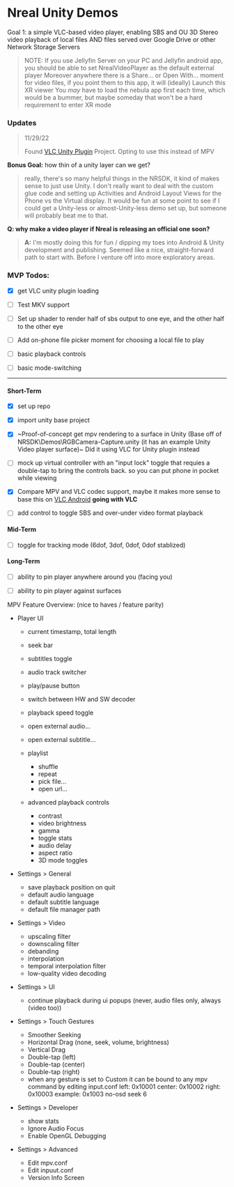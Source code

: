 # Nreal Unity Demos


Goal 1: a simple VLC-based video player, enabling SBS and OU 3D Stereo video playback of local files AND files served over Google Drive or other Network Storage Servers

> NOTE: If you use Jellyfin Server on your PC and Jellyfin android app, you should be able to set NrealVideoPlayer as the default external player 
Moreover anywhere there is a Share... or Open With... moment for video files, if you point them to this app, it will (ideally) Launch this XR viewer
You _may_ have to load the nebula app first each time, which would be a bummer, but maybe someday that won't be a hard requirement to enter XR mode

### Updates

> 11/29/22
>
> Found [VLC Unity Plugin](https://code.videolan.org/videolan/vlc-unity) Project. Opting to use this instead of MPV

**Bonus Goal:** how thin of a unity layer can we get?

> really, there's so many helpful things in the NRSDK, it kind of makes sense to just use Unity. I don't really want to deal with the custom glue code and setting up Activities and Android Layout Views for the Phone vs the Virtual display. It would be fun at some point to see if I could get a Unity-less or almost-Unity-less demo set up, but someone will probably beat me to that.

**Q: why make a video player if Nreal is releasing an official one soon?** 

> **A:** I'm mostly doing this for fun / dipping my toes into Android & Unity development and publishing. Seemed like a nice, straight-forward path to start with. Before I venture off into more exploratory areas.

### MVP Todos:

- [x] get VLC unity plugin loading

- [ ] Test MKV support

- [ ] Set up shader to render half of sbs output to one eye, and the other half to the other eye

- [ ] Add on-phone file picker moment for choosing a local file to play

- [ ] basic playback controls

- [ ] basic mode-switching

---

#### Short-Term

- [x] set up repo

- [x] import unity base project

- [x] ~Proof-of-concept get mpv rendering to a surface in Unity
	(Base off of NRSDK\Demos\RGBCamera-Capture.unity (it has an example Unity Video player surface)~ Did it using VLC for Unity plugin instead

- [ ] mock up virtual controller with an "input lock" toggle that requies a double-tap to bring the controls back. so you can put phone in pocket while viewing

- [x] Compare MPV and VLC codec support, maybe it makes more sense to base this on [VLC Android](https://github.com/videolan/vlc-android) **going with VLC**

- [ ] add control to toggle SBS and over-under video format playback

#### Mid-Term

- [ ] toggle for tracking mode (6dof, 3dof, 0dof, 0dof stablized)

#### Long-Term

- [ ] ability to pin player anywhere around you (facing you)
- [ ] ability to pin player against surfaces


MPV Feature Overview:
(nice to haves / feature parity)

- Player UI
	- current timestamp, total length
	- seek bar
	- subtitles toggle
	- audio track switcher
	- play/pause button
	- switch between HW and SW decoder
	- playback speed toggle 

	- open external audio...
	- open external subtitle...
	- playlist
		- shuffle
		- repeat
		- pick file...
		- open url...

	- advanced playback controls
		- contrast
		- video brightness
		- gamma
		- toggle stats
		- audio delay
		- aspect ratio
		- 3D mode toggles 

- Settings > General
	- save playback position on quit
	- default audio language
	- default subtitle language
	- default file manager path
	
- Settings > Video
	- upscaling filter
	- downscaling filter
	- debanding
	- interpolation
	- temporal interpolation filter
	- low-quality video decoding

- Settings > UI
	- continue playback during ui popups (never, audio files only, always (video too))

- Settings > Touch Gestures
	- Smoother Seeking
	- Horizontal Drag (none, seek, volume, brightness)
	- Vertical Drag
	- Double-tap (left)
	- Double-tap (center)
	- Double-tap (right)
	* when any gesture is set to Custom it can be bound to any mpv command by editing input.conf
		left:   0x10001
		center: 0x10002
		right:  0x10003
		example: 0x1003 no-osd seek 6

- Settings > Developer
	- show stats
	- Ignore Audio Focus 
	- Enable OpenGL Debugging

- Settings > Advanced
	- Edit mpv.conf
	- Edit inpuut.conf
	- Version Info Screen
